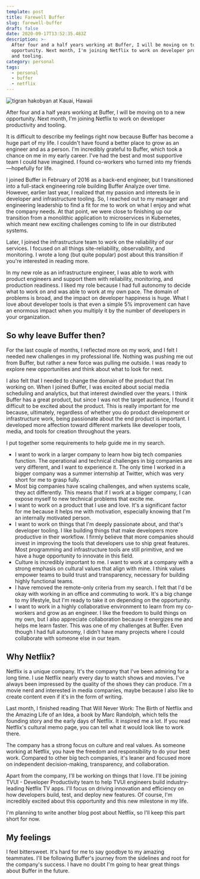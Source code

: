 ```yaml
---
template: post
title: Farewell Buffer
slug: farewell-buffer
draft: false
date: 2020-09-17T13:52:35.483Z
description: >-
  After four and a half years working at Buffer, I will be moving on to a new
  opportunity. Next month, I'm joining Netflix to work on developer productivity
  and tooling.
category: personal
tags:
  - personal
  - buffer
  - netflix
---
```

![tigran hakobyan at Kauai, Hawaii](/media/img_1673.jpg "A memorable trip to Kauai in 2019 with other Bufferoos! ")

After four and a half years working at Buffer, I will be moving on to a new opportunity. Next month, I'm joining Netflix to work on developer productivity and tooling.

It is difficult to describe my feelings right now because Buffer has become a huge part of my life. I couldn't have found a better place to grow as an engineer and as a person. I'm incredibly grateful to Buffer, which took a chance on me in my early career. I've had the best and most supportive team I could have imagined. I found co-workers who turned into my friends—hopefully for life. 

I joined Buffer in February of 2016 as a back-end engineer, but I transitioned into a full-stack engineering role building Buffer Analyze over time. However, earlier last year, I realized that my passion and interests lie in developer and infrastructure tooling. So, I reached out to my manager and engineering leadership to find a fit for me to work on what I enjoy and what the company needs. At that point, we were close to finishing up our transition from a monolithic application to microservices in Kubernetes, which meant new exciting challenges coming to life in our distributed systems. 

Later, I joined the infrastructure team to work on the reliability of our services. I focused on all things site-reliability, observability, and monitoring. I wrote a long (but quite popular) post about this transition if you're interested in reading more.

In my new role as an infrastructure engineer, I was able to work with product engineers and support them with reliability, monitoring, and production readiness. I liked my role because I had full autonomy to decide what to work on and was able to work at my own pace. The domain of problems is broad, and the impact on developer happiness is huge. What I love about developer tools is that even a simple 5% improvement can have an enormous impact when you multiply it by the number of developers in your organization.

## So why leave Buffer then?

For the last couple of months, I reflected more on my work, and I felt I needed new challenges in my professional life. Nothing was pushing me out from Buffer, but rather a new force was pulling me outside. I was ready to explore new opportunities and think about what to look for next. 

I also felt that I needed to change the domain of the product that I’m working on. When I joined Buffer, I was excited about social media scheduling and analytics, but that interest dwindled over the years. I think Buffer has a great product, but since I was not the target audience, I found it difficult to be excited about the product. This is really important for me because, ultimately, regardless of whether you do product development or infrastructure work, being passionate about the end product is important. I developed more affection toward different markets like developer tools, media, and tools for creation throughout the years.   

I put together some requirements to help guide me in my search. 

* I want to work in a larger company to learn how big tech companies function. The operational and technical challenges in big companies are very different, and I want to experience it. The only time I worked in a bigger company was a summer internship at Twitter, which was very short for me to grasp fully. 
* Most big companies have scaling challenges, and when systems scale, they act differently. This means that if I work at a bigger company, I can expose myself to new technical problems that excite me.
* I want to work on a product that I use and love. It's a significant factor for me because it helps me with motivation, especially knowing that I'm an internally motivated person. 
* I want to work on things that I'm deeply passionate about, and that's developer tooling. I like building things that make developers more productive in their workflow. I firmly believe that more companies should invest in improving the tools that developers use to ship great features. Most programming and infrastructure tools are still primitive, and we have a huge opportunity to innovate in this field. 
* Culture is incredibly important to me. I want to work at a company with a strong emphasis on cultural values that align with mine. I think values empower teams to build trust and transparency, necessary for building highly functional teams.
* I have removed the remote-only criteria from my search. I felt that I'd be okay with working in an office and commuting to work. It's a big change to my lifestyle, but I'm ready to take it on depending on the opportunity. 
* I want to work in a highly collaborative environment to learn from my co-workers and grow as an engineer. I like the freedom to build things on my own, but I also appreciate collaboration because it energizes me and helps me learn faster. This was one of my challenges at Buffer. Even though I had full autonomy, I didn’t have many projects where I could collaborate with someone else in our team. 

## Why Netflix?

Netflix is a unique company. It's the company that I've been admiring for a long time. I use Netflix nearly every day to watch shows and movies. I've always been impressed by the quality of the shows they can produce. I'm a movie nerd and interested in media companies, maybe because I also like to create content even if it's in the form of writing.

Last month, I finished reading That Will Never Work: The Birth of Netflix and the Amazing Life of an Idea, a book by Marc Randolph, which tells the founding story and the early days of Netflix. It inspired me a lot. If you read Netflix's cultural memo page, you can tell what it would look like to work there.  

The company has a strong focus on culture and real values. As someone working at Netflix, you have the freedom and responsibility to do your best work. Compared to other big tech companies, it's leaner and focused more on independent decision-making, transparency, and collaboration. 

Apart from the company, I'll be working on things that I love. I'll be joining TVUI - Developer Productivity team to help TVUI engineers build industry-leading Netflix TV apps. I'll focus on driving innovation and efficiency on how developers build, test, and deploy new features. Of course, I'm incredibly excited about this opportunity and this new milestone in my life. 

I'm planning to write another blog post about Netflix, so I'll keep this part short for now.

## My feelings

I feel bittersweet. It's hard for me to say goodbye to my amazing teammates. I'll be following Buffer's journey from the sidelines and root for the company's success. I have no doubt I'm going to hear great things about Buffer in the future.
